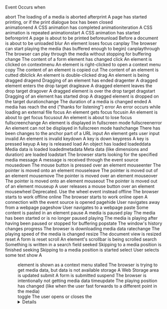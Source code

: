 
Event                           Occurs when

abort                           The loading of a media is aborted
afterprint                      A page has started printing, or if the print dialogue box has been closed  
animationend                    A CSS animation has completed
animationiteration              A CSS animation is repeated
animationstart                  A CSS animation has started
beforeprint                     A page is about to be printed
beforeunload                    Before a document is about to be unloaded
blur                            An element loses focus
canplay                         The browser can start playing the media (has buffered enough to begin)
canplaythrough                  The browser can play through the media without stopping for buffering
change                          The content of a form element has changed
click                           An element is clicked on
contextmenu                     An element is right-clicked to open a context menu
copy                            The content of an element is copied
cut                             The content of an element is cutted
dblclick                        An element is double-clicked
drag                            An element is being dragged
dragend                         Dragging of an element has ended
dragenter                       A dragged element enters the drop target
dragleave                       A dragged element leaves the drop target
dragover                        A dragged element is over the drop target
dragstart                       Dragging of an element has started
drop                            A dragged element is dropped on the target
durationchange                  The duration of a media is changed
ended                           A media has reach the end ("thanks for listening")
error                           An error occurs while loading an external file
focus                           An element gets focus
focusin                         An element is about to get focus
focusout                        An element is about to lose focus
fullscreenchange                An element is displayed in fullscreen mode
fullscreenerror                 An element can not be displayed in fullscreen mode
hashchange                      There has been changes to the anchor part of a URL
input                           An element gets user input
invalid                         An element is invalid
keydown                         A key is down
keypress                        A key is pressed
keyup                           A key is released
load                            An object has loaded
loadeddata                      Media data is loaded
loadedmetadata                  Meta data (like dimensions and duration) are loaded
loadstart                       The browser starts looking for the specified media
message                         A message is received through the event source
mousedown                       The mouse button is pressed over an element
mouseenter                      The pointer is moved onto an element
mouseleave                      The pointer is moved out of an element
mousemove                       The pointer is moved over an element
mouseover                       The pointer is moved onto an element
mouseout                        The pointer is moved out of an element
mouseup                         A user releases a mouse button over an element
mousewheel                      Deprecated. Use the wheel event instead
offline                         The browser starts to work offline
online                          The browser starts to work online
open                            A connection with the event source is opened
pagehide                        User navigates away from a webpage
pageshow                        User navigates to a webpage
paste                           Some content is pasted in an element
pause                           A media is paused
play                            The media has been started or is no longer paused
playing                         The media is playing after having been paused or stopped for buffering
popstate                        The window's history changes
progress                        The browser is downloading media data
ratechange                      The playing speed of the media is changed
resize                          The document view is resized
reset                           A form is reset
scroll                          An element's scrollbar is being scrolled
search                          Something is written in a search field
seeked                          Skipping to a media position is finished
seeking                         Skipping to a media position is started
select                          User selects some text
show                            A <menu> element is shown as a context menu
stalled                         The browser is trying to get media data, but data is not available
storage                         A Web Storage area is updated
submit                          A form is submitted
suspend                         The browser is intentionally not getting media data
timeupdate                      The playing position has changed (like when the user fast forwards to a different point in the media)  
toggle                          The user opens or closes the <details> element
touchcancel                     The touch is interrupted
touchend                        A finger is removed from a touch screen
touchmove                       A finger is dragged across the screen
touchstart                      A finger is placed on a touch screen
transitionend                   A CSS transition has completed
unload                          A page has unloaded (for <body>)
volumechange                    The volume of the media has changed (includes setting the volume to "mute")
waiting                         The media has paused but is expected to resume (like when the media pauses to buffer more data)
wheel                           The mouse wheel rolls up or down over an element
